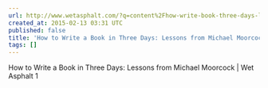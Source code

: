 ```yaml
---
url: http://www.wetasphalt.com/?q=content%2Fhow-write-book-three-days-lessons-michael-moorcock
created_at: 2015-02-13 03:31 UTC
published: false
title: 'How to Write a Book in Three Days: Lessons from Michael Moorcock | Wet Asphalt'
tags: []
---
```


How to Write a Book in Three Days: Lessons from Michael Moorcock | Wet Asphalt 1
